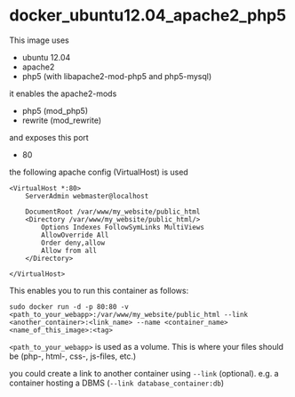 docker_ubuntu12.04_apache2_php5
===============================

This image uses

- ubuntu 12.04
- apache2
- php5 (with libapache2-mod-php5 and php5-mysql)

it enables the apache2-mods

- php5 (mod_php5)
- rewrite (mod_rewrite)

and exposes this port

- 80

the following apache config (VirtualHost) is used

    <VirtualHost *:80>
        ServerAdmin webmaster@localhost
    
        DocumentRoot /var/www/my_website/public_html
        <Directory /var/www/my_website/public_html/>
            Options Indexes FollowSymLinks MultiViews
            AllowOverride All
            Order deny,allow
            Allow from all
        </Directory>
    
    </VirtualHost>

This enables you to run this container as follows:

    sudo docker run -d -p 80:80 -v <path_to_your_webapp>:/var/www/my_website/public_html --link <another_container>:<link_name> --name <container_name> <name_of_this_image>:<tag>

`<path_to_your_webapp>` is used as a volume. This is where your files should be (php-, html-, css-, js-files, etc.)

you could create a link to another container using `--link` (optional). e.g. a container hosting a DBMS (`--link database_container:db`)